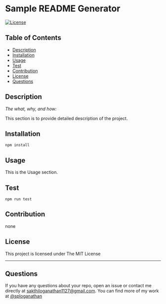 # Sample README Generator

[![License](https://img.shields.io/badge/License-MIT-yellow.svg)](https://opensource.org/licenses/MIT)

## Table of Contents
* [Description](#description)
* [Installation](#installation)
* [Usage](#usage)
* [Test](#test)
* [Contribution](#contribution)
* [License](#license)
* [Questions](#questions)
## Description 
    
*The what, why, and how:* 
      
This section is to provide detailed description of the project.
## Installation
  
```
npm install
``` 
## Usage 
  
This is the Usage section.
## Test

```
npm run test
``` 
## Contribution

none
## License
  
This project is licensed under The MIT License

   
---
## Questions

If you have any questions about your repo, open an issue or contact me directly at sakthiloganathan1127@gmail.com. You can find more of my work at [@sploganathan](https://github.com/sploganathan)